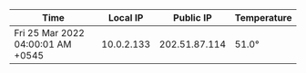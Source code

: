 | Time     | Local IP | Public IP | Temperature |
| ----------- | ----------- | ----------- | ----------- |
| Fri 25 Mar 2022 04:00:01 AM +0545      | 10.0.2.133     | 202.51.87.114  | 51.0° |
